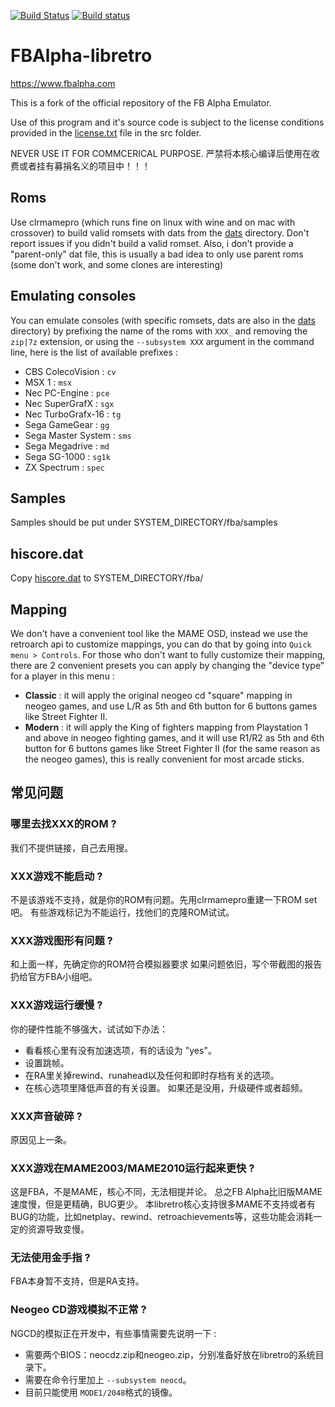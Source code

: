 [![Build Status](https://travis-ci.org/libretro/fbalpha.svg?branch=master)](https://travis-ci.org/libretro/fbalpha)
[![Build status](https://ci.appveyor.com/api/projects/status/bdj5xf7t3kgbk1p7/branch/master?svg=true)](https://ci.appveyor.com/project/bparker06/fbalpha/branch/master)

# FBAlpha-libretro
https://www.fbalpha.com

This is a fork of the official repository of the FB Alpha Emulator.

Use of this program and it's source code is subject to the license conditions provided in the [license.txt](src/license.txt) file in the src folder.

NEVER USE IT FOR COMMCERICAL PURPOSE.
严禁将本核心编译后使用在收费或者挂有募捐名义的项目中！！！

## Roms

Use clrmamepro (which runs fine on linux with wine and on mac with crossover) to build valid romsets with dats from the [dats](dats/) directory.
Don't report issues if you didn't build a valid romset.
Also, i don't provide a "parent-only" dat file, this is usually a bad idea to only use parent roms (some don't work, and some clones are interesting)

## Emulating consoles

You can emulate consoles (with specific romsets, dats are also in the [dats](dats/) directory) by prefixing the name of the roms with `XXX_` and removing the `zip|7z` extension, or using the `--subsystem XXX` argument in the command line, here is the list of available prefixes :
* CBS ColecoVision : `cv`
* MSX 1 : `msx`
* Nec PC-Engine : `pce`
* Nec SuperGrafX : `sgx`
* Nec TurboGrafx-16 : `tg`
* Sega GameGear : `gg`
* Sega Master System : `sms`
* Sega Megadrive : `md`
* Sega SG-1000 : `sg1k`
* ZX Spectrum : `spec`

## Samples

Samples should be put under SYSTEM_DIRECTORY/fba/samples

## hiscore.dat

Copy [hiscore.dat](metadata/hiscore.dat) to SYSTEM_DIRECTORY/fba/

## Mapping

We don't have a convenient tool like the MAME OSD, instead we use the retroarch api to customize mappings, you can do that by going into `Quick menu > Controls`.
For those who don't want to fully customize their mapping, there are 2 convenient presets you can apply by changing the "device type" for a player in this menu :
* **Classic** : it will apply the original neogeo cd "square" mapping in neogeo games, and use L/R as 5th and 6th button for 6 buttons games like Street Fighter II.
* **Modern** : it will apply the King of fighters mapping from Playstation 1 and above in neogeo fighting games, and it will use R1/R2 as 5th and 6th button for 6 buttons games like Street Fighter II (for the same reason as the neogeo games), this is really convenient for most arcade sticks.

## 常见问题

### 哪里去找XXX的ROM ?
我们不提供链接，自己去用搜。

### XXX游戏不能启动 ?
不是该游戏不支持，就是你的ROM有问题。先用clrmamepro重建一下ROM set吧。
有些游戏标记为不能运行，找他们的克隆ROM试试。

### XXX游戏图形有问题 ?
和上面一样，先确定你的ROM符合模拟器要求
如果问题依旧，写个带截图的报告扔给官方FBA小组吧。

### XXX游戏运行缓慢 ?
你的硬件性能不够强大，试试如下办法：
* 看看核心里有没有加速选项，有的话设为 "yes"。
* 设置跳帧。
* 在RA里关掉rewind、runahead以及任何和即时存档有关的选项。
* 在核心选项里降低声音的有关设置。
如果还是没用，升级硬件或者超频。

### XXX声音破碎 ?
原因见上一条。

### XXX游戏在MAME2003/MAME2010运行起来更快 ?
这是FBA，不是MAME，核心不同，无法相提并论。 
总之FB Alpha比旧版MAME速度慢，但是更精确，BUG更少。 
本libretro核心支持很多MAME不支持或者有BUG的功能，比如netplay、rewind、retroachievements等，这些功能会消耗一定的资源导致变慢。

### 无法使用金手指 ?
FBA本身暂不支持，但是RA支持。

### Neogeo CD游戏模拟不正常 ?
NGCD的模拟正在开发中，有些事情需要先说明一下 :
* 需要两个BIOS：neocdz.zip和neogeo.zip，分别准备好放在libretro的系统目录下。
* 需要在命令行里加上 `--subsystem neocd`。
* 目前只能使用 `MODE1/2048`格式的镜像。
